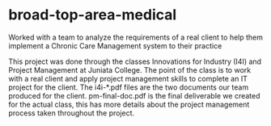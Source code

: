 # broad-top-area-medical
Worked with a team to analyze the requirements of a real client to help them implement a Chronic Care Management system to their practice

This project was done through the classes Innovations for Industry (I4I) and Project Management at Juniata College. 
The point of the class is to work with a real client and apply project management skills to complete an IT project for the client. 
The i4i-*.pdf files are the two documents our team produced for the client.
pm-final-doc.pdf is the final deliverable we created for the actual class, this has more details about the project management process taken throughout the project.
